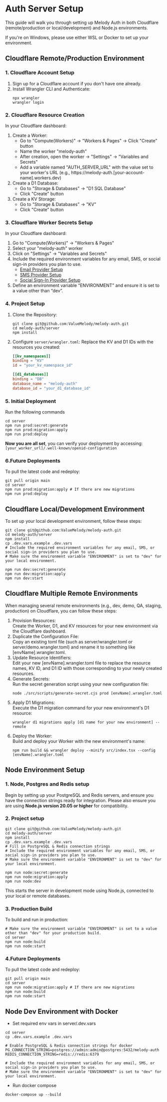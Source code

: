 # Auth Server Setup
This guide will walk you through setting up Melody Auth in both Cloudflare (remote/production or local/development) and Node.js environments.

If you're on Windows, please use either WSL or Docker to set up your environment.

## Cloudflare Remote/Production Environment

### 1. Cloudflare Account Setup
1. Sign up for a Cloudflare account if you don't have one already.
2. Install Wrangler CLI and Authenticate:
    ```
    npx wrangler
    wrangler login
    ```

### 2. Cloudflare Resource Creation
In your Cloudflare dashboard:
1. Create a Worker:
    - Go to "Compute(Workers)" -> "Workers & Pages" -> Click "Create" button
    - Name the worker "melody-auth"
    - After creation, open the worker -> "Settings" -> "Variables and Secrets"
    - Add a variable named "AUTH_SERVER_URL" with the value set to your worker's URL 
      (e.g., https://melody-auth.[your-account-name].workers.dev)
2. Create a D1 Database:
    - Go to "Storage & Databases" -> "D1 SQL Database"
    - Click "Create" button
3. Create a KV Storage:
    - Go to "Storage & Databases" -> "KV"
    - Click "Create" button

### 3. Cloudflare Worker Secrets Setup
In your Cloudflare dashboard:
1. Go to "Compute(Workers)" -> "Workers & Pages"
2. Select your "melody-auth" worker
3. Click on "Settings" -> "Variables and Secrets"
4. Include the required environment variables for any email, SMS, or social sign-in providers you plan to use.
    - [Email Provider Setup](https://auth.valuemelody.com/email-provider-setup.html)
    - [SMS Provider Setup](https://auth.valuemelody.com/sms-provider-setup.html)
    - [Social Sign-In Provider Setup](https://auth.valuemelody.com/social-sign-in-provider-setup.html)
5. Define an environment variable “ENVIRONMENT” and ensure it is set to a value other than “dev”.

### 4. Project Setup
1. Clone the Repository:
    ```
    git clone git@github.com:ValueMelody/melody-auth.git
    cd melody-auth/server
    npm install
    ```

2. Configure `server/wrangler.toml`: Replace the KV and D1 IDs with the resources you created:
    ```toml
    [[kv_namespaces]]
    binding = "KV"
    id = "your_kv_namespace_id"

    [[d1_databases]]
    binding = "DB"
    database_name = "melody-auth"
    database_id = "your_d1_database_id"
    ```

### 5. Initial Deployment
Run the following commands
```
cd server
npm run prod:secret:generate
npm run prod:migration:apply
npm run prod:deploy
```
**Now you are all set**, you can verify your deployment by accessing: `[your_worker_url]/.well-known/openid-configuration`

### 6.Future Deployments
To pull the latest code and redeploy:
```
git pull origin main
cd server
npm run prod:migration:apply # If there are new migrations
npm run prod:deploy
```

## Cloudflare Local/Development Environment
To set up your local development environment, follow these steps:
```
git clone git@github.com:ValueMelody/melody-auth.git
cd melody-auth/server
npm install
cp .dev.vars.example .dev.vars
# Include the required environment variables for any email, SMS, or social sign-in providers you plan to use.
# Make sure the environment variable "ENVIRONMENT" is set to "dev" for your local environment.

npm run dev:secret:generate
npm run dev:migration:apply
npm run dev:start
```

## Cloudflare Multiple Remote Environments
When managing several remote environments (e.g., dev, demo, QA, staging, production) on Cloudflare, you can follow these steps:
1. Provision Resources:  
  Create the Worker, D1, and KV resources for your new environment via the Cloudflare dashboard.
2. Duplicate the Configuration File:  
  Copy an existing toml file (such as server/wrangler.toml or server/demo.wrangler.toml) and rename it to something like [envName].wrangler.toml.
3. Update Resource Identifiers:  
  Edit your new [envName].wrangler.toml file to replace the resource names, KV ID, and D1 ID with those corresponding to your newly created resources.
4. Generate Secrets:  
  Run the secret generation script using your new configuration file:
    ```
    node ./src/scripts/generate-secret.cjs prod [envName].wrangler.toml
    ```
5. Apply D1 Migrations:  
  Execute the D1 migration command for your new environment's D1 resource:
    ```
    wrangler d1 migrations apply [d1 name for your new environment] --remote
    ```
6. Deploy the Worker:  
  Build and deploy your Worker with the new environment's name:
    ```
    npm run build && wrangler deploy --minify src/index.tsx --config [envName].wrangler.toml
    ```

## Node Environment Setup

### 1. Node, Postgres and Redis setup
Begin by setting up your PostgreSQL and Redis servers, and ensure you have the connection strings ready for integration. Please also ensure you are using <b>Node.js version 20.05 or higher</b> for compatibility.

### 2. Project setup
```
git clone git@github.com:ValueMelody/melody-auth.git
cd melody-auth/server
npm install
cp .dev.vars.example .dev.vars
# Fill in PostgreSQL & Redis connection strings
# Include the required environment variables for any email, SMS, or social sign-in providers you plan to use.
# Make sure the environment variable "ENVIRONMENT" is set to "dev" for your local environment.

npm run node:secret:generate
npm run node:migration:apply
npm run node:dev
```
This starts the server in development mode using Node.js, connected to your local or remote databases.

### 3. Production Build

To build and run in production:
```
# Make sure the environment variable "ENVIRONMENT" is set to a value other than "dev" for your production build.
cd server
npm run node:build
npm run node:start
```

### 4.Future Deployments
To pull the latest code and redeploy:
```
git pull origin main
cd server
npm run node:migration:apply # If there are new migrations
npm run node:build
npm run node:start
```

## Node Dev Environment with Docker
- Set required env vars in server/.dev.vars
```
cd server
cp .dev.vars.example .dev.vars

# Enable PostgreSQL & Redis connection strings for docker
PG_CONNECTION_STRING=postgres://admin:admin@postgres:5432/melody-auth
REDIS_CONNECTION_STRING=redis://redis:6379

# Include the required environment variables for any email, SMS, or social sign-in providers you plan to use.
# Make sure the environment variable "ENVIRONMENT" is set to "dev" for your local environment.
```

- Run docker compose
```
docker-compose up --build
```
